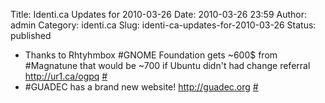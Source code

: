 Title: Identi.ca Updates for 2010-03-26
Date: 2010-03-26 23:59
Author: admin
Category: identi.ca
Slug: identi-ca-updates-for-2010-03-26
Status: published

- Thanks to Rhtyhmbox \#GNOME Foundation gets ~600\$ from \#Magnatune that would be ~700 if Ubuntu didn't had change referral <a href="http://ur1.ca/ogpq" rel="nofollow">http://ur1.ca/ogpq</a> [\#](http://identi.ca/notice/26163713)
- \#GUADEC has a brand new website! <a href="http://guadec.org" rel="nofollow">http://guadec.org</a> [\#](http://identi.ca/notice/26163999)
